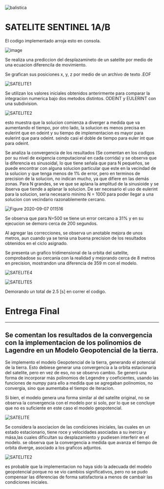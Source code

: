 ![balistica](https://user-images.githubusercontent.com/69157203/91104006-d8528600-e63a-11ea-87f4-b0531ee0dc53.png)


# SATELITE SENTINEL 1A/B

El codigo implementado arroja esto en consola.

![image](https://user-images.githubusercontent.com/69157203/92353457-c222dc00-f0b6-11ea-82e4-6e4c39f0815d.png)


Se realiza una prediccion del desplazamineto de un satelite por medio de una ecuacion diferencila de movimiento. 

Se grafican sus posiciones x, y, z por medio de un archivo de texto .EOF 

![SATELITE1](https://user-images.githubusercontent.com/69157203/92353329-69ebda00-f0b6-11ea-9545-8b919accbd69.png)


Se utilizan los valores iniciales obtenidos anterirmente para comparar la integracion numerica bajo dos metodos distintos. ODEINT y EULERINT con una subdivision. 

![SATELITE2](https://user-images.githubusercontent.com/69157203/92353332-6c4e3400-f0b6-11ea-9a0f-7cbb02b8ca02.png)

esto muestra que la solucion comienza a diverger a medida que va aumentando el tiempo, por otro lado, la solucion es menos precisa en eulerint que en odeint y su tiempo de implementacion es mayor para eulerint que para odeint. seindo casi el doble de tiempo para euler int que para odeint.

Se analiza la convergencia de los resultados (Se comentan en los codigos por su nivel de exigencia computacional en cada corrida) y se observa que la diferencia es sinusoidal, lo que tiene señala que para N pequeños, se puede encontrar con alguna solucion particular que este en la vecindad de la solucion y que tenga menos de 1% de error, pero en terminos de precision de la solucion, no indican mucho, ya que difiere en las demás zonas. Para N grandes, se ve que se aplana la amplitud de la sinusioide y se ibserva que tiende a aplanar la solucion. De ser necesario el uso de eulerint para la solucion, seria necesario minimo N = 1000 para poder llegar a una solucion con vecindario razonablemente cercano. 

![Figure 2020-09-07 011516](https://user-images.githubusercontent.com/69157203/92353898-a3711500-f0b7-11ea-9896-3cf240729c77.png)

Se observa que para N=500 se tiene un error cercano a 31% y en su ejecucion se demoro cerca de 200 segundos.

Al agregar las correcciones, se observa un anotable mejora de unos metros, aun cuando ya se tenia una buena precision de los resultados obtenidos en el ciclo asignado.

Se presenta un grafico tridimensional de la orbita del satelite, comprobadose su cercania con la realidad y mejorando cerca de 8 metros en precision, mostrandon una diferencia de 359 m con el modelo.

![SATELITE4](https://user-images.githubusercontent.com/69157203/92354242-580b3680-f0b8-11ea-8316-afec5eb3183e.png)


![SATELITE5](https://user-images.githubusercontent.com/69157203/92354238-56417300-f0b8-11ea-9c25-6297a8273ccb.png)

Demorando un total de 2.5 [s] en correr el codigo.

# Entrega Final
-----------------------------------------------------------------------------------------------------------------------------------------
Se comentan los resultados de la convergencia con la implementacion de los polinomios de Lagendre en un Modelo Geopotencial de la tierra.
-----------------------------------------------------------------------------------------------------------------------------------------

Se implemento el modelo Geopotencial de la tierra, generando el potencial de la tierra. Esto debiese generar una convergencia a la orbita estacionaria del satelite, pero en vez de eso, no se observo cambio. Se generó una forma de incorporar más polinomios de Legendre y coeficientes, usando las funciones de numpy para ello a medida que se agregaban polinomios, no convergia, sino que aumentaba el tiempo de iteracion.

Si bien, el modelo genera una forma similar al del satelite original, no se observa la convergencia con el modelo por si solo, por lo que se concluye que no es suficiente en este caso el modelo geopotencial. 

![SATELITE](https://user-images.githubusercontent.com/69157203/92985428-cd944f80-f488-11ea-926b-8b69a637e627.png)


Se considera la asociacion de las condiciones iniciales, las cuales en un estado estacionario, tiene roce y velocidades asociadas a su inercia y mása,las cuales dificultan su desplazamiento y pudiesen interferir en el modelo. se observa que la convergencia a medida que avanza el tiempo de orbita diverge, asociado a los graficos adjuntos. 

![SATELITE2](https://user-images.githubusercontent.com/69157203/92985430-cec57c80-f488-11ea-8ec5-ef8672031713.png)

es probable que la implementacion no haya sido la adecuada del modelo geopotencial porque no se vio cambios significativos, pero no se pudo compensar las diferencias de forma satisfactoria a menos de cambair las condiciones iniciales.


